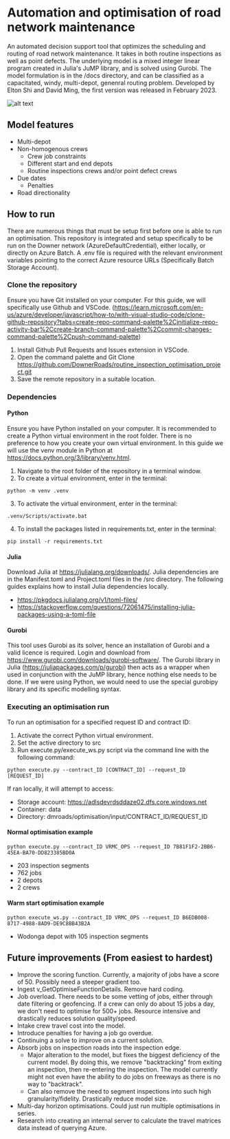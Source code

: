 # Automation and optimisation of road network maintenance
An automated decision support tool that optimizes the scheduling and routing of road network maintenance. It takes in both routine inspections as well as point defects. The underlying model is a mixed integer linear program created in Julia's JuMP library, and is solved using Gurobi. The model formulation is in the /docs directory, and can be classified as a capacitated, windy, multi-depot, genenral routing problem. Developed by Elton Shi and David Ming, the first version was released in February 2023.

![alt text](https://github.com/itselts/inspection-optimisation/tree/main/runs/7B81F1F2-2BB6-45EA-BA70-DD823385BD0A/results?raw=true)

## Model features
- Multi-depot
- Non-homogenous crews
    - Crew job constraints
    - Different start and end depots
    - Routine inspections crews and/or point defect crews
- Due dates
    - Penalties
- Road directionality

## How to run
There are numerous things that must be setup first before one is able to run an optimisation. This repository is integrated and setup specifically to be run on the Downer network (AzureDefaultCredential), either locally, or directly on Azure Batch. A .env file is required with the relevant environment variables pointing to the correct Azure resource URLs (Specifically Batch Storage Account). 

### Clone the repository
Ensure you have Git installed on your computer. For this guide, we will specifically use Github and VSCode. (https://learn.microsoft.com/en-us/azure/developer/javascript/how-to/with-visual-studio-code/clone-github-repository?tabs=create-repo-command-palette%2Cinitialize-repo-activity-bar%2Ccreate-branch-command-palette%2Ccommit-changes-command-palette%2Cpush-command-palette)

1. Install Github Pull Requests and Issues extension in VSCode.
2. Open the command palette and Git Clone https://github.com/DownerRoads/routine_inspection_optimisation_project.git
3. Save the remote repository in a suitable location.

### Dependencies
#### Python
Ensure you have Python installed on your computer. It is recommended to create a Python virtual environment in the root folder. There is no preference to how you create your own virtual environment. In this guide we will use the venv module in Python at https://docs.python.org/3/library/venv.html. 

1. Navigate to the root folder of the repository in a terminal window.
2. To create a virtual environment, enter in the terminal: 
~~~
python -m venv .venv
~~~
3. To activate the virtual environment, enter in the terminal: 
~~~
.venv/Scripts/activate.bat 
~~~
4. To install the packages listed in requirements.txt, enter in the terminal: 
~~~
pip install -r requirements.txt
~~~

#### Julia
Download Julia at https://julialang.org/downloads/. Julia dependencies are in the Manifest.toml and Project.toml files in the /src directory. The following guides explains how to install Julia dependencies locally.
- https://pkgdocs.julialang.org/v1/toml-files/ 
- https://stackoverflow.com/questions/72061475/installing-julia-packages-using-a-toml-file 

#### Gurobi
This tool uses Gurobi as its solver, hence an installation of Gurobi and a valid licence is required. Login and download from https://www.gurobi.com/downloads/gurobi-software/. The Gurobi library in Julia (https://juliapackages.com/p/gurobi) then acts as a wrapper when used in conjunction with the JuMP library, hence nothing else needs to be done. If we were using Python, we would need to use the special gurobipy library and its specific modelling syntax.

### Executing an optimisation run
To run an optimisation for a specified request ID and contract ID:

1. Activate the correct Python virtual environment.
2. Set the active directory to src
3. Run execute.py/execute_ws.py script via the command line with the following command:
~~~
python execute.py --contract_ID [CONTRACT_ID] --request_ID [REQUEST_ID]
~~~

If ran locally, it will attempt to access:
- Storage account: https://adlsdevrdsddaze02.dfs.core.windows.net
- Container: data
- Directory: dmroads/optimisation/input/CONTRACT_ID/REQUEST_ID

#### Normal optimisation example
~~~
python execute.py --contract_ID VRMC_OPS --request_ID 7B81F1F2-2BB6-45EA-BA70-DD823385BD0A
~~~
- 203 inspection segments
- 762 jobs
- 2 depots
- 2 crews

#### Warm start optimisation example
~~~
python execute_ws.py --contract_ID VRMC_OPS --request_ID B6EDB008-8717-4988-8AD9-DE9C8BB43B2A
~~~
- Wodonga depot with 105 inspection segments

## Future improvements (From easiest to hardest)
- Improve the scoring function. Currently, a majority of jobs have a score of 50. Possibly need a steeper gradient too.
- Ingest v_GetOptimiseFunctionDetails. Remove hard coding.
- Job overload. There needs to be some vetting of jobs, either through date filtering or geofencing. If a crew can only do about 15 jobs a day, we don't need to optimise for 500+ jobs. Resource intensive and drastically reduces solution quality/speed.
- Intake crew travel cost into the model.
- Introduce penalties for having a job go overdue.
- Continuing a solve to improve on a current solution.
- Absorb jobs on inspection roads into the inspection edge. 
    - Major alteration to the model, but fixes the biggest deficiency of the current model. By doing this, we remove "backtracking" from exiting an inspection, then re-entering the inspection. The model currently might not even have the ability to do jobs on freeways as there is no way to "backtrack". 
    - Can also remove the need to segment inspections into such high granularity/fidelity. Drastically reduce model size.
- Multi-day horizon optimisations. Could just run multiple optimisations in series.
- Research into creating an internal server to calculate the travel matrices data instead of querying Azure.
